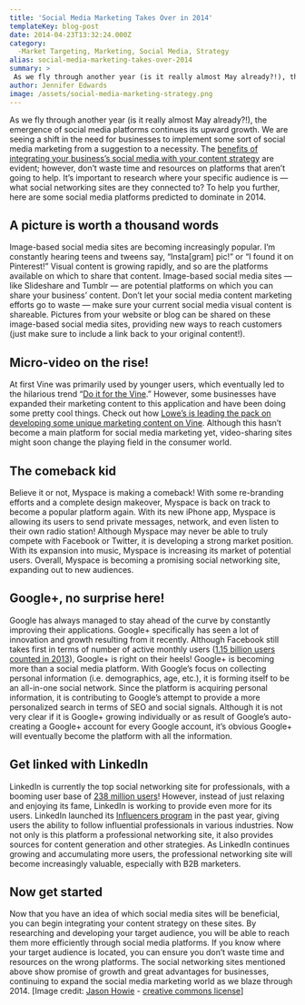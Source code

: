 ```yaml
---
title: 'Social Media Marketing Takes Over in 2014'
templateKey: blog-post
date: 2014-04-23T13:32:24.000Z
category: 
  -Market Targeting, Marketing, Social Media, Strategy
alias: social-media-marketing-takes-over-2014
summary: > 
 As we fly through another year (is it really almost May already?!), the emergence of social media platforms continues its upward growth. We are seeing a shift in the need for businesses to implement some sort of social media marketing from a suggestion to a necessity.
author: Jennifer Edwards
image: /assets/social-media-marketing-strategy.png
---
```


As we fly through another year (is it really almost May already?!), the emergence of social media platforms continues its upward growth. We are seeing a shift in the need for businesses to implement some sort of social media marketing from a suggestion to a necessity. The [benefits of integrating your business’s social media with your content strategy](http://www.forbes.com/sites/jaysondemers/2013/09/24/the-top-7-social-media-marketing-trends-that-will-dominate-2014/) are evident; however, don’t waste time and resources on platforms that aren’t going to help. It’s important to research where your specific audience is — what social networking sites are they connected to? To help you further, here are some social media platforms predicted to dominate in 2014.

A picture is worth a thousand words
-----------------------------------

Image-based social media sites are becoming increasingly popular. I’m constantly hearing teens and tweens say, “Insta\[gram\] pic!” or “I found it on Pinterest!” Visual content is growing rapidly, and so are the platforms available on which to share that content. Image-based social media sites — like Slideshare and Tumblr — are potential platforms on which you can share your business’ content. Don’t let your social media content marketing efforts go to waste — make sure your current social media visual content is shareable. Pictures from your website or blog can be shared on these image-based social media sites, providing new ways to reach customers (just make sure to include a link back to your original content!).

Micro-video on the rise!
------------------------

At first Vine was primarily used by younger users, which eventually led to the hilarious trend “[Do it for the Vine](http://www.buzzfeed.com/ryanhatesthis/people-that-prove-doitforthevine-has-gone-way-too-far).” However, some businesses have expanded their marketing content to this application and have been doing some pretty cool things. Check out how [Lowe’s is leading the pack on developing some unique marketing content on Vine](http://adage.com/article/digital/lowe-s-embraces-vine-videos-spring-campaign/241246/). Although this hasn’t become a main platform for social media marketing yet, video-sharing sites might soon change the playing field in the consumer world.

The comeback kid
----------------

Believe it or not, Myspace is making a comeback! With some re-branding efforts and a complete design makeover, Myspace is back on track to become a popular platform again. With its new iPhone app, Myspace is allowing its users to send private messages, network, and even listen to their own radio station! Although Myspace may never be able to truly compete with Facebook or Twitter, it is developing a strong market position. With its expansion into music, Myspace is increasing its market of potential users. Overall, Myspace is becoming a promising social networking site, expanding out to new audiences.

Google+, no surprise here!
--------------------------

Google has always managed to stay ahead of the curve by constantly improving their applications. Google+ specifically has seen a lot of innovation and growth resulting from it recently. Although Facebook still takes first in terms of number of active monthly users ([1.15 billion users counted in 2013](http://investor.fb.com/releasedetail.cfm?ReleaseID=780093)), Google+ is right on their heels! Google+ is becoming more than a social media platform. With Google’s focus on collecting personal information (i.e. demographics, age, etc.), it is forming itself to be an all-in-one social network. Since the platform is acquiring personal information, it is contributing to Google’s attempt to provide a more personalized search in terms of SEO and social signals. Although it is not very clear if it is Google+ growing individually or as result of Google’s auto-creating a Google+ account for every Google account, it’s obvious Google+ will eventually become the platform with all the information.

Get linked with LinkedIn
------------------------

LinkedIn is currently the top social networking site for professionals, with a booming user base of [238 million users](http://venturebeat.com/2013/08/01/linkedin-reports-strong-q2-results-membership-grows-to-238m-users/)! However, instead of just relaxing and enjoying its fame, LinkedIn is working to provide even more for its users. LinkedIn launched its [Influencers program](http://blog.linkedin.com/2012/10/02/follow-people/) in the past year, giving users the ability to follow influential professionals in various industries. Now not only is this platform a professional networking site, it also provides sources for content generation and other strategies. As LinkedIn continues growing and accumulating more users, the professional networking site will become increasingly valuable, especially with B2B marketers. 

Now get started
---------------

Now that you have an idea of which social media sites will be beneficial, you can begin integrating your content strategy on these sites. By researching and developing your target audience, you will be able to reach them more efficiently through social media platforms. If you know where your target audience is located, you can ensure you don’t waste time and resources on the wrong platforms. The social networking sites mentioned above show promise of growth and great advantages for businesses, continuing to expand the social media marketing world as we blaze through 2014. \[Image credit: [Jason Howie](https://www.flickr.com/photos/jasonahowie/7910370882) - [creative commons license](https://creativecommons.org/licenses/by/2.0/)\]